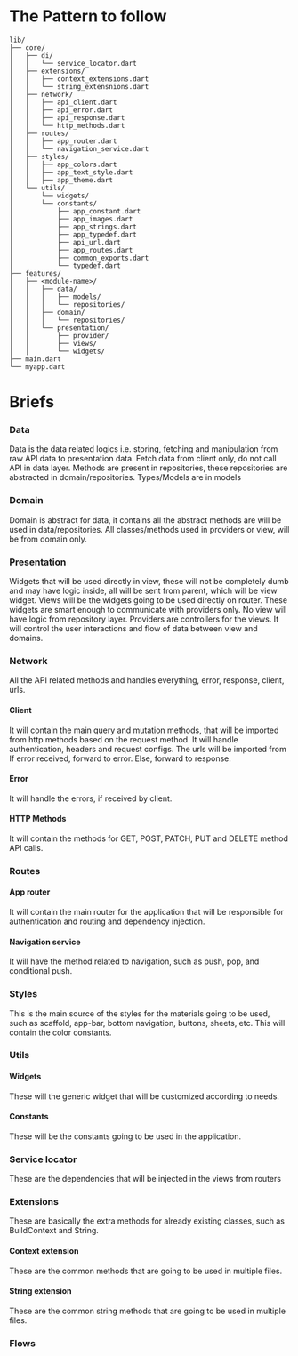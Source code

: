 # The Pattern to follow
```
lib/
├── core/
│   ├── di/
│   │   └── service_locator.dart
│   ├── extensions/
│   │   ├── context_extensions.dart
│   │   └── string_extensnions.dart
│   ├── network/
│   │   ├── api_client.dart
│   │   ├── api_error.dart
│   │   ├── api_response.dart
│   │   └── http_methods.dart
│   ├── routes/
│   │   ├── app_router.dart
│   │   └── navigation_service.dart
│   ├── styles/
│   │   ├── app_colors.dart
│   │   ├── app_text_style.dart
│   │   ├── app_theme.dart
│   └── utils/
│       └── widgets/
│       └── constants/
│           ├── app_constant.dart
│           ├── app_images.dart
│           ├── app_strings.dart
│           ├── app_typedef.dart
│           ├── api_url.dart  
│           ├── app_routes.dart
│           ├── common_exports.dart
│           └── typedef.dart
├── features/
│   ├── <module-name>/
│   │   ├── data/
│   │   │   ├── models/
│   │   │   └── repositories/
│   │   ├── domain/
│   │   │   └── repositories/
│   │   └── presentation/
│   │       ├── provider/
│   │       ├── views/
│   │       └── widgets/
├── main.dart
└── myapp.dart
```


# Briefs
### Data
Data is the data related logics i.e. storing, fetching and manipulation from raw API data to presentation data.
Fetch data from client only, do not call API in data layer.
Methods are present in repositories, these repositories are abstracted in domain/repositories.
Types/Models are in models

### Domain
Domain is abstract for data, it contains all the abstract methods are will be used in data/repositories.
All classes/methods used in providers or view, will be from domain only.

### Presentation
Widgets that will be used directly in view, these will not be completely dumb and may have logic inside, all will be sent from parent, which will be view widget.
Views will be the widgets going to be used directly on router. These widgets are smart enough to communicate with providers only. No view will have logic from repository layer.
Providers are controllers for the views. It will control the user interactions and flow of data between view and domains.
### Network
All the API related methods and handles everything, error, response, client, urls.
#### Client
It will contain the main query and mutation methods, that will be imported from http methods based on the request method.
It will handle authentication, headers and request configs.
The urls will be imported from
If error received, forward to error.
Else, forward to response.
#### Error
It will handle the errors, if received by client.
#### HTTP Methods
It will contain the methods for GET, POST, PATCH, PUT and DELETE method API calls.


### Routes 
#### App router
It will contain the main router for the application that will be responsible for authentication and routing and dependency injection.
#### Navigation service 
It will have the method related to navigation, such as push, pop, and conditional push.


### Styles
This is the main source of the styles for the materials going to be used, such as scaffold, app-bar, bottom navigation, buttons, sheets, etc.
This will contain the color constants.
### Utils
#### Widgets
These will the generic widget that will be customized according to needs.
#### Constants
These will be the constants going to be used in the application.
### Service locator
These are the dependencies that will be injected in the views from routers
### Extensions
These are basically the extra methods for already existing classes, such as BuildContext and String.
#### Context extension
These are the common methods that are going to be used in multiple files.
#### String extension
These are the common string methods that are going to be used in multiple files.



### Flows
